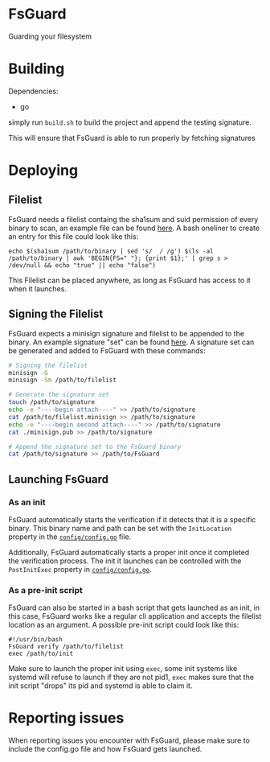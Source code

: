 # FsGuard
Guarding your filesystem

# Building
Dependencies:
- go

simply run `build.sh` to build the project and append the testing signature.

This will ensure that FsGuard is able to run properly by fetching signatures


# Deploying
## Filelist
FsGuard needs a filelist containg the sha1sum and suid permission of every binary to scan, an example file can be found [here](https://github.com/linux-immutability-tools/FsGuard/blob/main/test_filelist).
A bash oneliner to create an entry for this file could look like this:
```
echo $(sha1sum /path/to/binary | sed 's/  / /g') $(ls -al /path/to/binary | awk 'BEGIN{FS=" "}; {print $1};' | grep s > /dev/null && echo "true" || echo "false")
```

This Filelist can be placed anywhere, as long as FsGuard has access to it when it launches.

## Signing the Filelist
FsGuard expects a minisign signature and filelist to be appended to the binary. An example signature "set" can be found [here](https://github.com/linux-immutability-tools/FsGuard/blob/main/signatures).
A signature set can be generated and added to FsGuard with these commands:
```bash
# Signing the filelist
minisign -G
minisign -Sm /path/to/filelist

# Generate the signature set
touch /path/to/signature
echo -e "----begin attach----" >> /path/to/signature
cat /path/to/filelist.minisign >> /path/to/signature
echo -e "----begin second attach----" >> /path/to/signature
cat ./minisign.pub >> /path/to/signature

# Append the signature set to the FsGuard binary
cat /path/to/signature >> /path/to/FsGuard
```

## Launching FsGuard
### As an init
FsGuard automatically starts the verification if it detects that it is a specific binary. 
This binary name and path can be set with the `InitLocation` property in the [`config/config.go`](https://github.com/linux-immutability-tools/FsGuard/blob/main/config/config.go) file.

Additionally, FsGuard automatically starts a proper init once it completed the verification process. The init it launches can be controlled with the `PostInitExec` property in [`config/config.go`](https://github.com/linux-immutability-tools/FsGuard/blob/main/config/config.go).

### As a pre-init script
FsGuard can also be started in a bash script that gets launched as an init, in this case, FsGuard works like a regular cli application and accepts the filelist location as an argument.
A possible pre-init script could look like this:
```
#!/usr/bin/bash
FsGuard verify /path/to/filelist
exec /path/to/init
```

Make sure to launch the proper init using `exec`, some init systems like systemd will refuse to launch if they are not pid1, `exec` makes sure that the init script "drops" its pid and systemd is able to claim it.

# Reporting issues
When reporting issues you encounter with FsGuard, please make sure to include the config.go file and how FsGuard gets launched.
